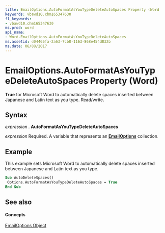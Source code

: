 ```yaml
---
title: EmailOptions.AutoFormatAsYouTypeDeleteAutoSpaces Property (Word)
keywords: vbawd10.chm165347630
f1_keywords:
- vbawd10.chm165347630
ms.prod: word
api_name:
- Word.EmailOptions.AutoFormatAsYouTypeDeleteAutoSpaces
ms.assetid: d04465fa-2a63-7cb8-1163-868e454d832b
ms.date: 06/08/2017
---
```



# EmailOptions.AutoFormatAsYouTypeDeleteAutoSpaces Property (Word)

 **True** for Microsoft Word to automatically delete spaces inserted between Japanese and Latin text as you type. Read/write.


## Syntax

 _expression_ . **AutoFormatAsYouTypeDeleteAutoSpaces**

 _expression_ Required. A variable that represents an **[EmailOptions](emailoptions-object-word.md)** collection.


## Example

This example sets Microsoft Word to automatically delete spaces inserted between Japanese and Latin text as you type.


```vb
Sub AutoDeleteSpaces() 
 Options.AutoFormatAsYouTypeDeleteAutoSpaces = True 
End Sub
```


## See also


#### Concepts


[EmailOptions Object](emailoptions-object-word.md)

